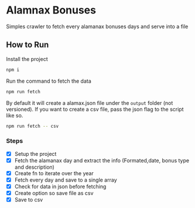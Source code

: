 # Alamnax Bonuses

Simples crawler to fetch every alamanax bonuses days and serve into a file

## How to Run

Install the project

```bash
npm i
```

Run the command to fetch the data

```bash
npm run fetch
```

By default it will create a alamax.json file under the `output` folder (not versioned).
If you want to create a csv file, pass the json flag to the script like so.

```bash
npm run fetch -- csv
```

### Steps

- [x] Setup the project
- [x] Fetch the alamanax day and extract the info (Formated,date, bonus type and description)
- [x] Create fn to iterate over the year
- [x] Fetch every day and save to a single array
- [x] Check for data in json before fetching
- [x] Create option so save file as csv
- [x] Save to csv
